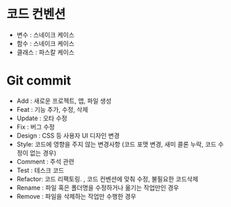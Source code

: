 # 코드 컨벤션
- 변수 : 스네이크 케이스
- 함수 : 스네이크 케이스
- 클래스 : 파스칼 케이스

# Git commit
- Add : 새로운 프로젝트, 앱, 파일 생성
- Feat : 기능 추가, 수정, 삭제
- Update : 오타 수정
- Fix : 버그 수정
- Design : CSS 등 사용자 UI 디자인 변경
- Style: 코드에 영향을 주지 않는 변경사항 
             (코드 포맷 변경, 새미 콜론 누락, 코드 수정이 없는 경우)
- Comment : 주석 관련
- Test : 테스크 코드
- Refactor: 코드 리팩토링. , 코드 컨벤션에 맞춰 수정, 불필요한 코드삭제
- Rename : 파일 혹은 폴더명을 수정하거나 옮기는 작업만인 경우
- Remove : 파일을 삭제하는 작업만 수행한 경우
